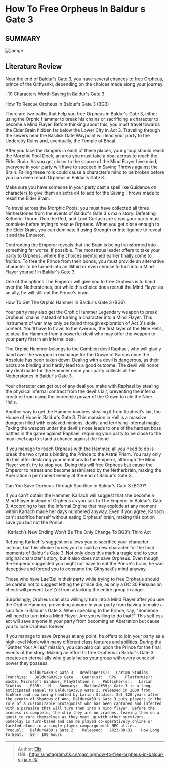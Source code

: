 # How To Free Orpheus In Baldur s Gate 3


## SUMMARY 

![iamge](https://static1.srcdn.com/wordpress/wp-content/uploads/2023/08/how-to-free-orpheus-in-baldur-s-gate-3.jpg)

## Literature Review

Near the end of Baldur&#39;s Gate 3, you have several chances to free Orpheus, prince of the Githyanki, depending on the choices made along your journey.





 : 10 Characters Worth Saving In Baldur&#39;s Gate 3





 How To Rescue Orpheus In Baldur&#39;s Gate 3 (BG3) 
          

There are two paths that help you free Orpheus in Baldur&#39;s Gate 3, either using the Orphic Hammer to break his chains or sacrificing a character to become a Mind Flayer. Before thinking about this, you must travel towards the Elder Brain hidden far below the Lower City in Act 3. Traveling through the sewers near the Basilisk Gate Waypoint will lead your party to the Undercity Ruins and, eventually, the Temple of Bhaal.

After you face the dangers in each of these places, your group should reach the Morphic Pool Dock, an area you must take a boat across to reach the Elder Brain. As you get closer to the source of the Mind Flayer hive mind, everyone in your party will have to succeed in Saving Throws against the Brain. Failing these rolls could cause a character&#39;s mind to be broken before you can even reach Orpheus in Baldur&#39;s Gate 3.






Make sure you have someone in your party cast a spell like Guidance on characters to give them an extra d4 to add for the Saving Throws made to resist the Elder Brain.




To travel across the Morphic Pools, you must have collected all three Netherstones from the events of Baldur&#39;s Gate 3&#39;s main story. Defeating Ketheric Thorm, Orin the Red, and Lord Gortash are steps your party must complete before trying to rescue Orpheus. When you get close enough to the Elder Brain, you can dominate it using Strength or Intelligence to reveal it and the Emperor.

Confronting the Emperor reveals that the Brain is being transformed into something far worse, if possible. The monstrous leader offers to take your party to Orpheus, where the choices mentioned earlier finally come to fruition. To free the Prince from their bonds, you must provide an alternative character to be turned into an Illithid or even choose to turn into a Mind Flayer yourself in Baldur&#39;s Gate 3.






One of the options The Emperor will give you to free Orpheus is to hand over the Netherstones, but while this choice does recruit the Mind Flayer as an ally, he will still eat the Prince&#39;s brain.






 How To Get The Orphic Hammer In Baldur&#39;s Gate 3 (BG3) 
          

Your party may also get the Orphic Hammer Legendary weapon to break Orpheus&#39; chains instead of turning a character into a Mind Flayer. This instrument of war may only be found through exploration of Act 3&#39;s side content. You&#39;ll have to travel to the Avernus, the first layer of the Nine Hells, to steal the Hammer from a powerful devil who may offer the weapon to your party first in an infernal deal.

The Orphic Hammer belongs to the Cambion devil Raphael, who will gladly hand over the weapon in exchange for the Crown of Karsus once the Absolute has been taken down. Dealing with a devil is dangerous, as their pacts are binding and hardly lead to a good outcome. The devil will honor any deal made for the Hammer once your party collects all the Netherstones in Baldur&#39;s Gate 3.






Your character can get out of any deal you make with Raphael by stealing the physical infernal contract from the devil&#39;s lair, preventing the infernal creature from using the incredible power of the Crown to rule the Nine Hells.




Another way to get the Hammer involves stealing it from Rapheal&#39;s lair, the House of Hope in Baldur&#39;s Gate 3. This mansion in Hell is a massive dungeon filled with enslaved minions, devils, and terrifying infernal magic. Taking the weapon under the devil&#39;s nose leads to one of the hardest boss battles in the game against Raphael, requiring your party to be close to the max level cap to stand a chance against the fiend.

If you manage to reach Orpheus with the Hammer, all you need to do is break the two crystals binding the Prince to the Astral Prism. You may only do this after declaring your intentions to the Emperor, although the Mind Flayer won&#39;t try to stop you. Doing this will free Orpheus but cause the Emperor to retreat and become assimilated by the Netherbrain, making the Aberration a permanent enemy at the end of Baldur&#39;s Gate 3.






 Can You Save Orpheus Through Sacrifice In Baldur&#39;s Gate 3 (BG3)? 
          

If you can&#39;t obtain the Hammer, Karlach will suggest that she become a Mind Flayer instead of Orpheus as you talk to The Emperor in Baldur&#39;s Gate 3. According to her, the Infernal Engine that may explode at any moment within Karlach made her days numbered anyway. Even if you agree, Karlach can&#39;t sacrifice herself without eating Orpheus&#39; brain, making this option save you but not the Prince.

 : Karlach’s New Ending Won’t Be The Only Change To BG3’s Third Act

Refusing Karlach&#39;s suggestion allows you to sacrifice your character instead, but this choice forces you to build a new character for the final moments of Baldur&#39;s Gate 3. Not only does this mark a tragic end to your original character&#39;s story, but it also does not save Orpheus. Even though the Emperor suggested you might not have to eat the Prince&#39;s brain, he was deceptive and forced you to consume the Githynaki&#39;s mind anyway.






Those who have Lae&#39;Zel in their party while trying to free Orpheus should be careful not to suggest letting the prince die, as only a DC 30 Persuasion check will prevent Lae&#39;Zel from attacking the entire group in anger.




Surprisingly, Orpheus can also willingly turn into a Mind Flayer after you use the Orphic Hammer, preventing anyone in your party from having to make a sacrifice in Baldur&#39;s Gate 3. When speaking to the Prince, say, &#34;Someone will need to turn into a Mind Flayer. Are you willing to do that?&#34; This selfless act will save anyone in your party from becoming an Aberration but cause you to lose Orpheus forever.

If you manage to save Orpheus at any point, he offers to join your party as a high-level Monk with many different class features and abilities. During the &#34;Gather Your Allies&#34; mission, you can also call upon the Prince for the final events of the story. Making an effort to free Orpheus in Baldur&#39;s Gate 3 creates an eternal ally who gladly helps your group with every ounce of power they possess.




               Baldur&#39;s Gate 3   Developer(s):   Larian Studios    Franchise:   Baldur&#39;s Gate    Genre(s):   RPG    Platform(s):   macOS, Microsoft Windows, PlayStation 5    Publisher(s):   Larian Studios    ESRB:   M    Summary:   Baldur&#39;s Gate 3 is a long-anticipated sequel to Baldur&#39;s Gate 2, released in 2000 from BioWare and now being handled by Larian Studios. Set 120 years after the events of Shadows of Amn, Baldur&#39;s Gate 3 puts players in the role of a customizable protagonist who has been captured and infected with a parasite that will turn them into a mind flayer. Before the process is complete, the ship they are on crashes, leaving them on a quest to cure themselves as they meet up with other survivors. Gameplay is turn-based and can be played co-operatively online or tackled alone in a single-player campaign with NPC allies.     Prequel:   Baldur&#39;s Gate 2    Released:   2023-08-31    How Long To Beat:   50 - 100 hours      

---

> Author: [Ella](https://instagram.hk.cn/)  
> URL: https://instagram.hk.cn/gaming/how-to-free-orpheus-in-baldur-s-gate-3/  

